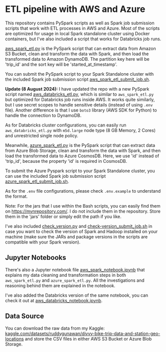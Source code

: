 # ETL pipeline with AWS and Azure
This repository contains PySpark scripts as well as Spark job submission scripts that work with ETL processes in AWS and Azure. Most of the scripts are optimized for usage in local Spark standalone cluster using Docker containers, but I've also included a script that works for Databricks job runs. 

[aws_spark_etl.py](https://github.com/ru4871SG/AWS-Azure-ETL-pipeline/blob/main/aws_spark_etl.py) is the PySpark script that can extract data from Amazon S3 Bucket, clean and transform the data with Spark, and then load the transformed data to Amazon DynamoDB. The partition key here will be 'trip_id' and the sort key will be 'started_at_timestamp'.

You can submit the PySpark script to your Spark Standalone cluster with the included Spark job submission script [aws_spark_etl_submit_job.sh](https://github.com/ru4871SG/AWS-Azure-ETL-pipeline/blob/main/aws_spark_etl_submit_job.sh).

**Update (8 August 2024):** I have updated the repo with a new PySpark script named [aws_databricks_etl.py](https://github.com/ru4871SG/AWS-Azure-ETL-pipeline/blob/main/aws_databricks_etl.py), which is similar to `aws_spark_etl.py` but optimized for Databricks job runs inside AWS. It works quite similarly, but I use secret scopes to handle sensitive details (instead of using `.env` file). Another difference is that I use `boto3` library (AWS SDK for Python) to handle the connection to DynamoDB.

As for Databricks cluster configurations, you can easily run `aws_databricks_etl.py` with `m5d.large` node type (8 GB Memory, 2 Cores) and unrestricted single node policy.

Meanwhile, [azure_spark_etl.py](https://github.com/ru4871SG/AWS-Azure-ETL-pipeline/blob/main/azure_spark_etl.py) is the PySpark script that can extract data from Azure Blob Storage, clean and transform the data with Spark, and then load the transformed data to Azure CosmosDB. Here, we use 'id' instead of 'trip_id', because the property 'id' is required in CosmosDB.

To submit the Azure Pyspark script to your Spark Standalone cluster, you can use the included Spark job submission script [azure_spark_etl_submit_job.sh](https://github.com/ru4871SG/AWS-Azure-ETL-pipeline/blob/main/azure_spark_etl_submit_job.sh).

As for the `.env` file configurations, please check `.env.example` to understand the format.

Note: For the jars that I use within the Bash scripts, you can easily find them on https://mvnrepository.com/. I do not include them in the repository. Store them in the 'jars' folder or simply edit the path if you like.

I've also included [check_version.py](https://github.com/ru4871SG/AWS-Azure-ETL-pipeline/blob/main/check_version.py) and [check-version_submit_job.sh](https://github.com/ru4871SG/AWS-Azure-ETL-pipeline/blob/main/check_version_submit_job.sh) in case you want to check the version of Spark and Hadoop installed on your machine (make sure the JARs and package versions in the scripts are compatible with your Spark version).

## Jupyter Notebooks

There's also a Jupyter notebook file [aws_spark_notebook.ipynb](https://github.com/ru4871SG/AWS-Azure-ETL-pipeline/blob/main/aws_spark_notebook.ipynb) that explains my data cleaning and transformation steps in both `aws_spark_etl.py` and `azure_spark_etl.py`. All the investigations and reasoning behind them are explained in the notebook.

I've also added the Databricks version of the same notebook, you can check it out at [aws_databricks_notebook.ipynb](https://github.com/ru4871SG/AWS-Azure-ETL-pipeline/blob/main/aws_databricks_notebook.ipynb).

## Data Source

You can download the raw data from my Kaggle: [kaggle.com/datasets/ruddygunawan/divvy-bike-trip-data-and-station-geo-locations](https://www.kaggle.com/datasets/ruddygunawan/divvy-bike-trip-data-and-station-geo-locations) and store the CSV files in either AWS S3 Bucket or Azure Blob Storage.